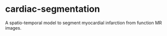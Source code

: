 # cardiac-segmentation
A spatio-temporal model to segment myocardial infarction from function MR images.
